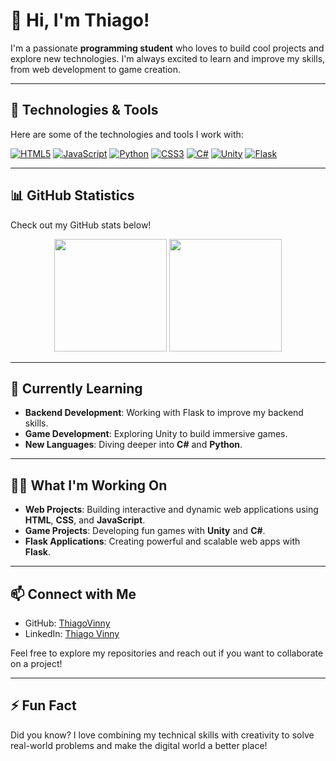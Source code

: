 # 👋 Hi, I'm Thiago! 

I'm a passionate **programming student** who loves to build cool projects and explore new technologies. I'm always excited to learn and improve my skills, from web development to game creation.

---

## 🚀 Technologies & Tools

Here are some of the technologies and tools I work with:

[![HTML5](https://img.shields.io/badge/HTML5-E34F26?style=for-the-badge&logo=html5&logoColor=white)]()
[![JavaScript](https://img.shields.io/badge/JavaScript-F7DF1E?style=for-the-badge&logo=javascript&logoColor=black)]()
[![Python](https://img.shields.io/badge/Python-14354C?style=for-the-badge&logo=python&logoColor=white)]()
[![CSS3](https://img.shields.io/badge/CSS3-1572B6?style=for-the-badge&logo=css3&logoColor=white)]()
[![C#](https://img.shields.io/badge/C%23-239120?style=for-the-badge&logo=c-sharp&logoColor=white)]()
[![Unity](https://img.shields.io/badge/Unity-100000?style=for-the-badge&logo=unity&logoColor=white)]()
[![Flask](https://img.shields.io/badge/Flask-000000?style=for-the-badge&logo=flask&logoColor=white)]()

---

## 📊 GitHub Statistics

Check out my GitHub stats below!

<div align="center">
  <img height="180em" src="https://github-readme-stats.vercel.app/api?username=ThiagoVinny&show_icons=true&theme=dracula&include_all_commits=true&count_private=true"/>
  <img height="180em" src="https://github-readme-stats.vercel.app/api/top-langs/?username=ThiagoVinny&layout=compact&langs_count=7&theme=dracula"/>
</div>

---

## 🌱 Currently Learning

- **Backend Development**: Working with Flask to improve my backend skills.
- **Game Development**: Exploring Unity to build immersive games.
- **New Languages**: Diving deeper into **C#** and **Python**.

---

## 👨‍💻 What I'm Working On

- **Web Projects**: Building interactive and dynamic web applications using **HTML**, **CSS**, and **JavaScript**.
- **Game Projects**: Developing fun games with **Unity** and **C#**.
- **Flask Applications**: Creating powerful and scalable web apps with **Flask**.

---

## 📫 Connect with Me

- GitHub: [ThiagoVinny](https://github.com/ThiagoVinny)
- LinkedIn: [Thiago Vinny](https://www.linkedin.com/in/thiago-vinny-004721235?utm_source=share&utm_campaign=share_via&utm_content=profile&utm_medium=ios_app)

Feel free to explore my repositories and reach out if you want to collaborate on a project!

---

## ⚡ Fun Fact

Did you know? I love combining my technical skills with creativity to solve real-world problems and make the digital world a better place!



